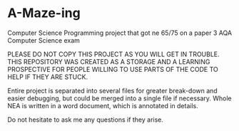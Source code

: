 # A-Maze-ing
Computer Science Programming project that got ne 65/75 on a paper 3 AQA Computer Science exam


PLEASE DO NOT COPY THIS PROJECT AS YOU WILL GET IN TROUBLE. THIS REPOSITORY WAS CREATED AS A STORAGE AND A LEARNING PROSPECTIVE FOR PEOPLE WILLING TO USE PARTS OF THE CODE TO HELP IF THEY ARE STUCK.

Entire project is separated into several files for greater break-down and easier debugging, but could be merged into a single file if necessary.
Whole NEA is written in a word document, which is annotated in details.

Do not hesitate to ask me any questions if they arise.
